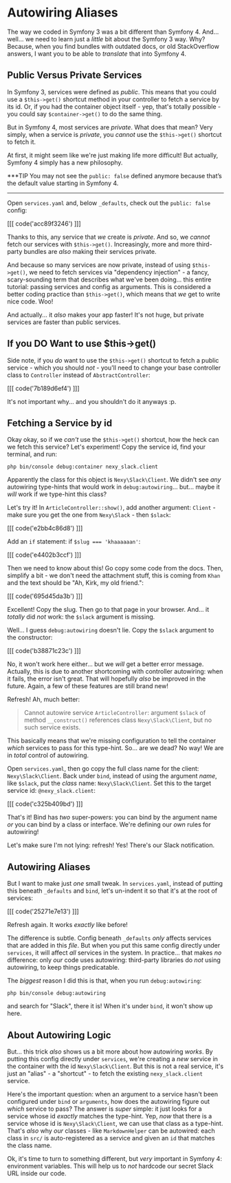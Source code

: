 # Autowiring Aliases

The way we coded in Symfony 3 was a bit different than Symfony 4. And... well... we
need to learn just a *little* bit about the Symfony 3 way. Why? Because, when you
find bundles with outdated docs, or old StackOverflow answers, I want you to be able
to *translate* that into Symfony 4.

## Public Versus Private Services

In Symfony 3, services were defined as *public*. This means that you could use a
`$this->get()` shortcut method in your controller to fetch a service by its id.
Or, if you had the container object itself - yep, that's totally possible - you
could say `$container->get()` to do the same thing.

But in Symfony 4, most services are *private*. What does that mean? Very simply,
when a service is *private*, you *cannot* use the `$this->get()` shortcut to fetch
it.

At first, it might seem like we're just making life more difficult! But actually,
Symfony 4 simply has a new philosophy.

***TIP
You may not see the `public: false` defined anymore because that’s the default value
starting in Symfony 4.
***

Open `services.yaml` and, below `_defaults`, check out the `public: false` config:

[[[ code('acc89f3246') ]]]

Thanks to this, any service that *we* create is *private*. And so, we *cannot* fetch
our services with `$this->get()`. Increasingly, more and more third-party bundles
are *also* making their services private.

And because so many services are now private, instead of using `$this->get()`, we
need to fetch services via "dependency injection" - a fancy, scary-sounding term
that describes what we've been doing... this entire tutorial: passing services and
config as arguments. This is considered a better coding practice than `$this->get()`,
which means that *we* get to write nice code. Woo!

And actually... it *also* makes your app faster! It's not huge, but private services
are faster than public services.

## If you DO Want to use $this->get()

Side note, if you *do* want to use the `$this->get()` shortcut to fetch a public
service - which you should *not* - you'll need to change your base controller class
to `Controller` instead of `AbstractController`:

[[[ code('7b189d6ef4') ]]]

It's not important why... and you shouldn't do it anyways :p.

## Fetching a Service by id

Okay okay, so if we *can't* use the `$this->get()` shortcut, how the heck can we
fetch this service? Let's experiment! Copy the service id, find your terminal, and
run:

```terminal
php bin/console debug:container nexy_slack.client
```

Apparently the class for this object is `Nexy\Slack\Client`. We didn't see *any*
autowiring type-hints that would work in `debug:autowiring`... but... maybe it *will*
work if we type-hint this class?

Let's try it! In `ArticleController::show()`, add another argument: `Client` - make
sure you get the one from `Nexy\Slack` -  then `$slack`:

[[[ code('e2bb4c86d8') ]]]

Add an `if` statement: if `$slug === 'khaaaaaan'`:

[[[ code('e4402b3ccf') ]]]

Then we need to know about this! Go copy some code from the docs. Then, simplify
a bit - we don't need the attachment stuff, this is coming from `Khan` and the text
should be "Ah, Kirk, my old friend.":

[[[ code('695d45da3b') ]]]

Excellent! Copy the slug. Then go to that page in your browser. And... it *totally*
did *not* work: the `$slack` argument is missing.

Well... I guess `debug:autowiring` doesn't lie. Copy the `$slack` argument to the
constructor:

[[[ code('b38871c23c') ]]]

No, it won't work here either... but we *will* get a better error message. Actually,
this is due to another shortcoming with controller autowiring: when it fails, the error
isn't great. That will hopefully *also* be improved in the future. Again, a few of these
features are still brand new!

Refresh! Ah, much better:

> Cannot autowire service `ArticleController`: argument `$slack` of method `__construct()`
> references class `Nexy\Slack\Client`, but no such service exists.

This basically means that we're missing configuration to tell the container *which*
services to pass for this type-hint. So... are we dead? No way! We are in *total*
control of autowiring.

Open `services.yaml`, then go copy the full class name for the client:
`Nexy\Slack\Client`. Back under `bind`, instead of using the argument *name*,
like `$slack`, put the *class* name: `Nexy\Slack\Client`. Set this to the target
service id: `@nexy_slack.client`:

[[[ code('c325b409bd') ]]]

That's it! Bind has *two* super-powers: you can bind by the argument name *or* you
can bind by a class or interface. We're defining our *own* rules for autowiring!

Let's make sure I'm not lying: refresh! Yes! There's our Slack notification.

## Autowiring Aliases

But I want to make just *one* small tweak. In `services.yaml`, instead of putting
this beneath `_defaults` and `bind`, let's un-indent it so that it's at the root
of services:

[[[ code('25271e7e13') ]]]

Refresh again. It works *exactly* like before!

The difference is subtle. Config beneath `_defaults` *only* affects services that
are added in this *file*. But when you put this same config directly under `services`,
it will affect *all* services in the system. In practice... that makes *no* difference:
only *our* code uses autowiring: third-party libraries do *not* using autowiring,
to keep things predicatable.

The *biggest* reason I did this is that, when you run `debug:autowiring`:

```terminal-silent
php bin/console debug:autowiring
```

and search for "Slack", there it is! When it's under `bind`, it won't show up here.

## About Autowiring Logic

But... this trick *also* shows us a bit more about how autowiring *works*. By
putting this config directly under `services`, we're creating a *new* service
in the container with the id `Nexy\Slack\Client`. But this is not a real service,
it's just an "alias" - a "shortcut" - to fetch the existing `nexy_slack.client`
service.

Here's the important question: when an argument to a service hasn't been configured
under `bind` or `arguments`, how does the autowiring figure out *which* service to
pass? The answer is *super* simple: it just looks for a service whose id *exactly*
matches the type-hint. Yep, *now* that there is a service whose id is `Nexy\Slack\Client`,
we can use that class as a type-hint. That's *also* why *our* classes - like
`MarkdownHelper` can be autowired: each class in `src/` is auto-registered as a
service and given an `id` that matches the class name.

Ok, it's time to turn to something different, but *very* important in Symfony 4:
environment variables. This will help us to *not* hardcode our secret Slack URL
inside our code.
